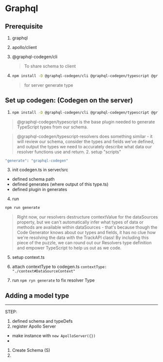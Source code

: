 # Graphql

## Prerequisite

1. graphql
2. apollo/client
3. @graphql-codegen/cli

    > To share schema to client

4. ```bash
   npm install -D @graphql-codegen/cli @graphql-codegen/typescript @graphql-codegen/typescript-resolvers
   ```
    > for server generate type


## Set up codegen: (Codegen on the server)

1. ```bash
   npm install -D @graphql-codegen/cli @graphql-codegen/typescript @graphql-codegen/typescript-resolvers
   ```

> @graphql-codegen/typescript is the base plugin needed to generate TypeScript types from our schema.

> @graphql-codegen/typescript-resolvers does something similar - it will review our schema, consider the types and fields we've defined, and output the types we need to accurately describe what data our resolver functions use and return. 2. setup "scripts"

```bash
"generate": "graphql-codegen"
```

3. init codegen.ts in server/src

-   defined schema path
-   defined generates (where output of this type.ts)
-   defined plugin in generates

4. run

```bash
npm run generate
```

> Right now, our resolvers destructure contextValue for the dataSources property, but we can't automatically infer what types of data or methods are available within dataSources - that's because though the Code Generator knows about our types and fields, it has no clue how we're resolving the data with the TrackAPI class! By including this piece of the puzzle, we can round out our Resolvers type definition and empower TypeScript to help us out as we code.

5. setup context.ts
6. attach contextType to codegen.ts
   `contextType: "./context#DataSourceContext"`

7. run `npm ryn generate` to fix resolver Type

## Adding a model type

---

STEP:

1. defined schema and typeDefs
2. register Apollo Server

-   make instance with `new ApolloServer({})`
-

1. Create Schema (S)
2.

##

```

```
